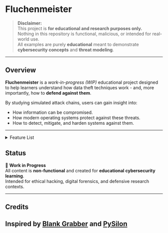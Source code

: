 # Fluchenmeister

> **Disclaimer:**  
> This project is **for educational and research purposes only.**  
> Nothing in this repository is functional, malicious, or intended for real-world use.  
> All examples are purely **educational** meant to demonstrate **cybersecurity concepts** and **threat modeling**.

---

## Overview

**Fluchenmeister** is a *work-in-progress (WIP)* educational project designed to help learners understand how data theft techniques work - and, more importantly, how to **defend against them**.  

By studying simulated attack chains, users can gain insight into:
- How information can be compromised.
- How modern operating systems protect against these threats.
- How to detect, mitigate, and harden systems against them.

---

<details>
<summary>Feature List</summary>

- 🧩 **Cookie Stealing** (WIP)
- 🪙 **Discord token stealing** (✅️)
- 💻 System Information Retrieval (✅️)
- 🧠 Virtual Machine Detection (✅️)
- 🛡️ **Windows Defender Bypass** (✅️)
- 🌐 **Browser data retiriever**  (autofills, passwords, storage) (WIP)
- 📸 Webcam Snapshot (✅️)
- 🖼️ Screenshot Capture (✅️)
- ⚙️ **Persistence Mechanism** (task scheduler, WMI, startup) (✅️)
- 💼 **Cryptocurrency Wallet Stealer** (WI
- 💳 **Credit Card Retriever** (WIP)
- 🎮 **Minecraft Session Stealer** (✅️)
- 🤖 **Roblox Cookie Stealer with custom design** (WIP)
- 🔥 **Steam/Epic/Uplay/Other sessions** (WIP)
- **MORE**

</details>

## Status

🚧 **Work in Progress**  
All content is **non-functional** and created for **educational cybersecurity learning**.  
Intended for ethical hacking, digital forensics, and defensive research contexts.

---
## Credits
Inspired by [Blank Grabber](https://github.com/Blank-c/Blank-Grabber) and [PySilon](https://github.com/mategol/PySilon-malware)
---
